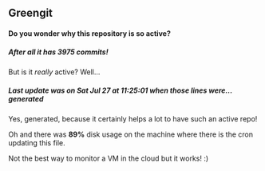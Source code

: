 ## Greengit

#### Do you wonder why this repository is so active?

##### After all it has 3975 commits!

But is it *really* active? Well...

##### Last update was on Sat Jul 27 at 11:25:01 when those lines were... generated

Yes, generated, because it certainly helps a lot to have such an active repo!

Oh and there was **89%** disk usage on the machine
where there is the cron updating this file.

Not the best way to monitor a VM in the cloud but it works! :)
